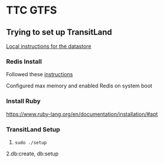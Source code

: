 # TTC GTFS

## Trying to set up TransitLand

[Local instructions for the datastore](https://github.com/transitland/transitland-datastore/blob/master/doc/local-instructions.md)

### Redis Install

Followed these [instructions](https://www.rosehosting.com/blog/how-to-install-configure-and-use-redis-on-ubuntu-16-04/)

Configured max memory and enabled Redis on system boot

### Install Ruby

https://www.ruby-lang.org/en/documentation/installation/#apt

### TransitLand Setup

1. `sudo ./setup`

2.db:create, db:setup